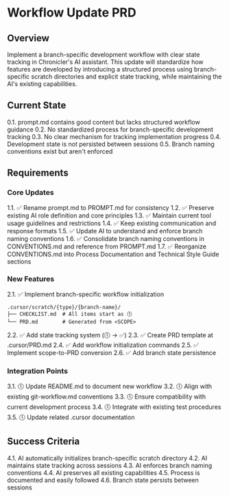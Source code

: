 # Workflow Update PRD

## Overview
Implement a branch-specific development workflow with clear state tracking in Chronicler's AI assistant. This update will standardize how features are developed by introducing a structured process using branch-specific scratch directories and explicit state tracking, while maintaining the AI's existing capabilities.

## Current State
0.1. prompt.md contains good content but lacks structured workflow guidance
0.2. No standardized process for branch-specific development tracking
0.3. No clear mechanism for tracking implementation progress
0.4. Development state is not persisted between sessions
0.5. Branch naming conventions exist but aren't enforced

## Requirements

### Core Updates
1.1. ✅ Rename prompt.md to PROMPT.md for consistency
1.2. ✅ Preserve existing AI role definition and core principles
1.3. ✅ Maintain current tool usage guidelines and restrictions
1.4. ✅ Keep existing communication and response formats
1.5. ✅ Update AI to understand and enforce branch naming conventions
1.6. ✅ Consolidate branch naming conventions in CONVENTIONS.md and reference from PROMPT.md
1.7. ✅ Reorganize CONVENTIONS.md into Process Documentation and Technical Style Guide sections

### New Features
2.1. ✅ Implement branch-specific workflow initialization
  ```
  .cursor/scratch/{type}/{branch-name}/
  ├── CHECKLIST.md  # All items start as 🕔
  └── PRD.md        # Generated from <SCOPE>
  ```
2.2. ✅ Add state tracking system (🕔 -> ✅)
2.3. ✅ Create PRD template at .cursor/PRD.md
2.4. ✅ Add workflow initialization commands
2.5. ✅ Implement scope-to-PRD conversion
2.6. ✅ Add branch state persistence

### Integration Points
3.1. 🕔 Update README.md to document new workflow
3.2. 🕔 Align with existing git-workflow.md conventions
3.3. 🕔 Ensure compatibility with current development process
3.4. 🕔 Integrate with existing test procedures
3.5. 🕔 Update related .cursor documentation

## Success Criteria
4.1. AI automatically initializes branch-specific scratch directory
4.2. AI maintains state tracking across sessions
4.3. AI enforces branch naming conventions
4.4. AI preserves all existing capabilities
4.5. Process is documented and easily followed
4.6. Branch state persists between sessions
